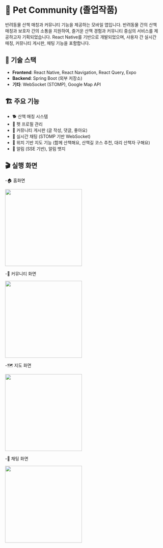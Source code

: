 # 🐾 Pet Community (졸업작품)
반려동물 산책 매칭과 커뮤니티 기능을 제공하는 모바일 앱입니다. 
반려동물 간의 산책 매칭과 보호자 간의 소통을 지원하여, 즐거운 산책 경험과 커뮤니티 중심의 서비스를 제공하고자 기획되었습니다.
React Native를 기반으로 개발되었으며, 사용자 간 실시간 매칭, 커뮤니티 게시판, 채팅 기능을 포함합니다.


## 📱 기술 스택
- **Frontend**: React Native, React Navigation, React Query, Expo
- **Backend**: Spring Boot (외부 저장소)
- **기타**: WebSocket (STOMP), Google Map API


## 🏗️ 주요 기능
- 🐕 산책 매칭 시스템
- 🐾 펫 프로필 관리
- 📝 커뮤니티 게시판 (글 작성, 댓글, 좋아요)  
- 💬 실시간 채팅 (STOMP 기반 WebSocket)  
- 📍 위치 기반 지도 기능 (함께 산책해요, 산책길 코스 추천, 대리 산책자 구해요)
- 🔔 알림 (SSE 기반), 알림 뱃지  


## 🎬 실행 화면
-🏠 홈화면

<img src="https://github.com/user-attachments/assets/d5c73b96-862f-45ce-8a41-40e1880278c8" width="250"/>


-💬 커뮤니티 화면

<img src="https://github.com/user-attachments/assets/7ba18cc1-82b5-4519-9708-1ec927abdc3a" width="250"/>


-🗺️ 지도 화면

<img src="https://github.com/user-attachments/assets/6f4a6cda-afc4-48ad-bbe7-862e1b8b7f98" width="250"/>


-🐾 채팅 화면

<img src="https://github.com/user-attachments/assets/0359ca62-5ecf-4266-a91c-ee2429af1da5" width="250"/>





